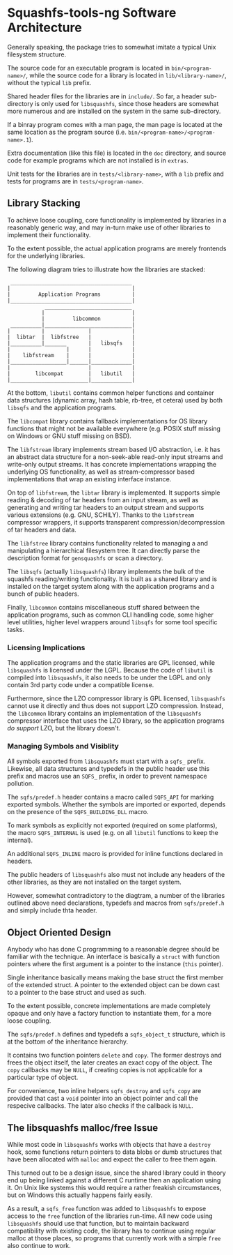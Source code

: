 # Squashfs-tools-ng Software Architecture

Generally speaking, the package tries to somewhat imitate a typical Unix
filesystem structure.

The source code for an executable program is located in `bin/<program-name>/`,
while the source code for a library is located in `lib/<library-name>/`,
without the typical `lib` prefix.

Shared header files for the libraries are in `include/`. So far, a header
sub-directory is only used for `libsquashfs`, since those headers are somewhat
more numerous and are installed on the system in the same sub-directory.

If a binray program comes with a man page, the man page is located at the same
location as the program source (i.e. `bin/<program-name>/<program-name>.1`).

Extra documentation (like this file) is located in the `doc` directory, and
source code for example programs which are not installed is in `extras`.

Unit tests for the libraries are in `tests/<library-name>`, with a `lib` prefix
and tests for programs are in `tests/<program-name>`.

## Library Stacking

To achieve loose coupling, core functionality is implemented by libraries in a
reasonably generic way, and may in-turn make use of other libraries to implement
their functionality.

To the extent possible, the actual application programs are merely frontends
for the underlying libraries.

The following diagram tries to illustrate how the libraries are stacked:

     _______________________________________
    |                                       |
    |         Application Programs          |
    |_______________________________________|
                ____________________________
               |                            |
               |         libcommon          |
     __________|____________________________|
    |          |              |             |
    |  libtar  |  libfstree   |             |
    |__________|_______       |   libsqfs   |
    |                  |      |             |
    |    libfstream    |      |             |
    |__________________|______|_____________|
    |                         |             |
    |        libcompat        |   libutil   |
    |_________________________|_____________|


At the bottom, `libutil` contains common helper functions and container
data structures (dynamic array, hash table, rb-tree, et cetera) used by
both `libsqfs` and the application programs.

The `libcompat` library contains fallback implementations for OS library
functions that might not be available everywhere (e.g. POSIX stuff missing
on Windows or GNU stuff missing on BSD).

The `libfstream` library implements stream based I/O abstraction, i.e. it has
an abstract data structure for a non-seek-able read-only input streams and
write-only output streams. It has concrete implementations wrapping the
underlying OS functionality, as well as stream-compressor based implementations
that wrap an existing interface instance.

On top of `libfstream`, the `libtar` library is implemented. It supports
simple reading & decoding of tar headers from an input stream, as well as
generating and writing tar headers to an output stream and supports various
extensions (e.g. GNU, SCHILY). Thanks to the `libfstream` compressor wrappers,
it supports transparent compression/decompression of tar headers and data.

The `libfstree` library contains functionality related to managing a
and manipulating a hierarchical filesystem tree. It can directly parse the
description format for `gensquashfs` or scan a directory.

The `libsqfs` (actually `libsquashfs`) library implements the bulk of the
squashfs reading/writing functionality. It is built as a shared library and
is installed on the target system along with the application programs and a
bunch of public headers.

Finally, `libcommon` contains miscellaneous stuff shared between the
application programs, such as common CLI handling code, some higher level
utilities, higher level wrappers around `libsqfs` for some tool specific
tasks.

### Licensing Implications

The application programs and the static libraries are GPL licensed,
while `libsquashfs` is licensed under the LGPL. Because the code
of `libutil` is compiled into `libsquashfs`, it also needs to be under
the LGPL and only contain 3rd party code under a compatible license.

Furthermore, since the LZO compressor library is GPL licensed, `libsquashfs`
cannot use it directly and thus does not support LZO compression. Instead,
the `libcommon` library contains an implementation of the `libsquashfs`
compressor interface that uses the LZO library, so the application
programs *do support* LZO, but the library doesn't.


### Managing Symbols and Visiblity

All symbols exported from `libsquashfs` must start with a `sqfs_` prefix.
Likewise, all data structures and typedefs in the public header use this prefix
and macros use an `SQFS_` prefix, in order to prevent namespace pollution.

The `sqfs/predef.h` header contains a macro called `SQFS_API` for marking
exported symbols. Whether the symbols are imported or exported, depends on
the presence of the `SQFS_BUILDING_DLL` macro.

To mark symbols as explicitly not exported (required on some platforms), the
macro `SQFS_INTERNAL` is used (e.g. on all `libutil` functions to keep
the internal).

An additional `SQFS_INLINE` macro is provided for inline functions declared
in headers.

The public headers of `libsquashfs` also must not include any headers of the
other libraries, as they are not installed on the target system.

However, somewhat contradictory to the diagtram, a number of the libraries
outlined above need declarations, typedefs and macros from `sqfs/predef.h`
and simply include thta header.


## Object Oriented Design

Anybody who has done C programming to a reasonable degree should be familiar
with the technique. An interface is basically a `struct` with function pointers
where the first argument is a pointer to the instance (`this` pointer).

Single inheritance basically means making the base struct the first member of
the extended struct. A pointer to the extended object can be down cast to a
pointer to the base struct and used as such.

To the extent possible, concrete implementations are made completely opaque and
only have a factory function to instantiate them, for a more loose coupling.

The `sqfs/predef.h` defines and typedefs a `sqfs_object_t` structure, which
is at the bottom of the inheritance hierarchy.

It contains two function pointers `delete` and `copy`. The former destroys and
frees the object itself, the later creates an exact copy of the object.
The `copy` callbacks may be `NULL`, if creating copies is not applicable for a
particular type of object.

For convenience, two inline helpers `sqfs_destroy` and `sqfs_copy` are provided
that cast a `void` pointer into an object pointer and call the respecive
callbacks. The later also checks if the callback is `NULL`.


## The libsquashfs malloc/free Issue

While most code in `libsquashfs` works with objects that have a `destroy` hook,
some functions return pointers to data blobs or dumb structures that have been
allocated with `malloc` and expect the caller to free them again.

This turned out to be a design issue, since the shared library could in theory
end up being linked against a different C runtime then an application using it.
On Unix like systems this would require a rather freakish circumstances, but
on Windows this actually happens fairly easily.

As a result, a `sqfs_free` function was added to `libsquashfs` to expose access
to the `free` function of the libraries run-time. All new code
using `libsquashfs` should use that function, but to maintain backward
compatibility with existing code, the library has to continue using regular
malloc at those places, so programs that currently work with a simple `free`
also continue to work.
